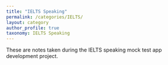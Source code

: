```yaml
---
title: "IELTS Speaking"
permalink: /categories/IELTS/
layout: category
author_profile: true
taxonomy: IELTS Speaking
---
```


These are notes taken during the IELTS speaking mock test app development project.